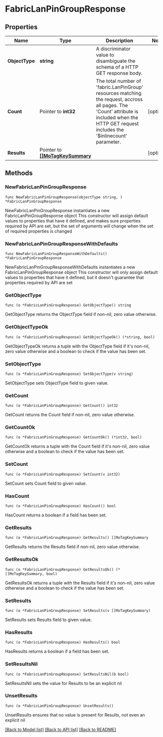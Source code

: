 # FabricLanPinGroupResponse

## Properties

Name | Type | Description | Notes
------------ | ------------- | ------------- | -------------
**ObjectType** | **string** | A discriminator value to disambiguate the schema of a HTTP GET response body. | 
**Count** | Pointer to **int32** | The total number of &#39;fabric.LanPinGroup&#39; resources matching the request, accross all pages. The &#39;Count&#39; attribute is included when the HTTP GET request includes the &#39;$inlinecount&#39; parameter. | [optional] 
**Results** | Pointer to [**[]MoTagKeySummary**](MoTagKeySummary.md) |  | [optional] 

## Methods

### NewFabricLanPinGroupResponse

`func NewFabricLanPinGroupResponse(objectType string, ) *FabricLanPinGroupResponse`

NewFabricLanPinGroupResponse instantiates a new FabricLanPinGroupResponse object
This constructor will assign default values to properties that have it defined,
and makes sure properties required by API are set, but the set of arguments
will change when the set of required properties is changed

### NewFabricLanPinGroupResponseWithDefaults

`func NewFabricLanPinGroupResponseWithDefaults() *FabricLanPinGroupResponse`

NewFabricLanPinGroupResponseWithDefaults instantiates a new FabricLanPinGroupResponse object
This constructor will only assign default values to properties that have it defined,
but it doesn't guarantee that properties required by API are set

### GetObjectType

`func (o *FabricLanPinGroupResponse) GetObjectType() string`

GetObjectType returns the ObjectType field if non-nil, zero value otherwise.

### GetObjectTypeOk

`func (o *FabricLanPinGroupResponse) GetObjectTypeOk() (*string, bool)`

GetObjectTypeOk returns a tuple with the ObjectType field if it's non-nil, zero value otherwise
and a boolean to check if the value has been set.

### SetObjectType

`func (o *FabricLanPinGroupResponse) SetObjectType(v string)`

SetObjectType sets ObjectType field to given value.


### GetCount

`func (o *FabricLanPinGroupResponse) GetCount() int32`

GetCount returns the Count field if non-nil, zero value otherwise.

### GetCountOk

`func (o *FabricLanPinGroupResponse) GetCountOk() (*int32, bool)`

GetCountOk returns a tuple with the Count field if it's non-nil, zero value otherwise
and a boolean to check if the value has been set.

### SetCount

`func (o *FabricLanPinGroupResponse) SetCount(v int32)`

SetCount sets Count field to given value.

### HasCount

`func (o *FabricLanPinGroupResponse) HasCount() bool`

HasCount returns a boolean if a field has been set.

### GetResults

`func (o *FabricLanPinGroupResponse) GetResults() []MoTagKeySummary`

GetResults returns the Results field if non-nil, zero value otherwise.

### GetResultsOk

`func (o *FabricLanPinGroupResponse) GetResultsOk() (*[]MoTagKeySummary, bool)`

GetResultsOk returns a tuple with the Results field if it's non-nil, zero value otherwise
and a boolean to check if the value has been set.

### SetResults

`func (o *FabricLanPinGroupResponse) SetResults(v []MoTagKeySummary)`

SetResults sets Results field to given value.

### HasResults

`func (o *FabricLanPinGroupResponse) HasResults() bool`

HasResults returns a boolean if a field has been set.

### SetResultsNil

`func (o *FabricLanPinGroupResponse) SetResultsNil(b bool)`

 SetResultsNil sets the value for Results to be an explicit nil

### UnsetResults
`func (o *FabricLanPinGroupResponse) UnsetResults()`

UnsetResults ensures that no value is present for Results, not even an explicit nil

[[Back to Model list]](../README.md#documentation-for-models) [[Back to API list]](../README.md#documentation-for-api-endpoints) [[Back to README]](../README.md)


